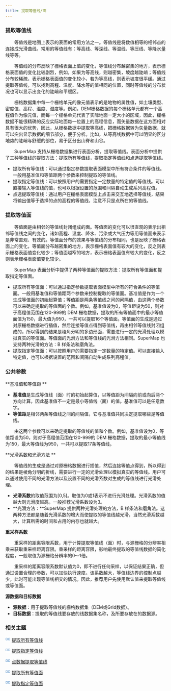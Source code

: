 ```yaml
---
title: 提取等值线/面
---
```


### 提取等值线

　　等值线是地图上表示的表面的常用方法之一。等值线是将数值相等的相邻点的连接成光滑曲线。常用的等值线有：等高线、等深线、等温线、等压线、等降水量线等等。

　　等值线的分布反映了栅格表面上值的变化，等值线分布越密集的地方，表示栅格表面值的变化比较剧烈，例如，如果为等高线，则越密集，坡度越陡峭；等值线分布较稀疏，表示栅格表面值的变化较小，若为等高线，则表示坡度很平缓。通过提取等值线，可以找到高程、温度、降水等的值相同的位置，同时等值线的分布状况也可以显示出变化的陡峭和平缓区。

　　栅格数据集中每一个栅格单元的像元值表示的是地物的属性值，如土壤类型、密度值、高程、温度、湿度等。例如，DEM栅格数据的每个栅格单元都有一个高程值作为像元值，而每一个栅格单元代表了实际地面一定大小的区域，因此，栅格数据不能很精确的反应实际地面每一位置上的高程信息，而矢量数据在这方面相对具有很大的优势，因此，从栅格数据中提取等高线，把栅格数据转为矢量数据，就可以突出显示数据的细节部分，便于分析。比如，从等高线数据中可以明显的区分地势的陡峭与舒缓的部位，易于区分出山脊和山谷。

　　SuperMap 支持从栅格数据集进行表面分析，提取等值线。表面分析中提供了三种等值线的提取方法：提取所有等值线，提取指定等值线和点选提取等值线。

  - 提取所有等值线：可以通过指定参数提取表面模型中所有符合条件的等值线。一般用基准值和等值距两个参数来控制提取的等值线。 
  - 提取指定等值线：可以按照用户的需要指定一定数量的特定值的等值线。可以直接输入等值线的值，也可以根据设置的范围和间隔自动生成系列高程值。 
  - 点选提取等值线：通过用户在栅格表面模型上点击来交互地选择等值线，结果将输出值等于选择的点的高程的等值线，注意不只是点所在的等值线。 

### 提取等值面

　　等值面是由相邻的等值线封闭组成的面。等值面的变化可以很直观的表示出相邻等值线之间的变化，诸如高程、温度、降水、污染或大气压力等用等值面来表示是非常直观、有效的。等值面分布的效果与等值线的分布相同，也是反映了栅格表面上的变化，等值面分布越密集的地方，表示栅格表面值有较大的变化，反之则表示栅格表面值变化较少；等值面越窄的地方，表示栅格表面值有较大的变化，反之则表示栅格表面值变化较少。

　　SuperMap 表面分析中提供了两种等值面的提取方法：提取所有等值面和提取指定等值面。

  - 提取所有等值面：可以通过指定参数提取表面模型中所有的符合条件的等值面。一般用基准值和等值距两个参数来控制提取的等值面。基准值是作为一个生成等值面的初始起算值；等值距是两条等值线之间的间隔值，由这两个参数可以来确定提取的等值面的个数。例如，基准值设为0，等值距设为50，则对于高程值范围在120-999的 DEM 栅格数据，提取的所有等值面中的最小等值面值为150，最大值为950，一共可以提取16个等值面。等值面的生成是通过对原栅格数据进行插值，然后连接等值点得到等值线，再由相邻等值线封闭组成的，所以得到的结果是棱角分明的多边形面，需要进行一定的光滑处理以模拟真实的等值面。等值面的光滑方法和等值线的光滑方法相同。SuperMap 也支持两种光滑的方法：B 样条法和磨角法。 
  - 提取指定等值面：可以按照用户的需要指定一定数量的特定值。可以直接输入特定值，也可以根据设置的范围和间隔自动生成系列高程值。 


### 公共参数

**基准值和等值距 **

  - **基准值**是生成等值线（面）时的初始起算值，以等值距为间隔向前或向后两个方向计算，因此基准值不一定是最小等值线（面）的值。基准值可以是任意数字。
  - **等值距**是相邻两条等值线之间的间隔值，它与基准值共同决定提取哪些是等值线。

　　由这两个参数可以来确定提取的等值线的值和个数。例如，基准值设为0，等值距设为50，则对于高程值范围在120-999的 DEM 栅格数据，提取的最小等值线为150，最大等值线为950，一共可以提取17条等值线。

**光滑系数和光滑方法 **

　　等值线的生成是通过对原栅格数据进行插值，然后连接等值点得到，所以得到的结果是棱角分明的折线，需要进行一定的光滑处理以模拟真实的等值线。用户可以通过使用不同的光滑方法以及设置不同的光滑系数对生成的等值线进行光滑处理。

  - **光滑系数**的取值范围为[0,5]。取值为0或1表示不进行光滑处理。光滑系数的值越大则光滑度越高。一般推荐光滑系数设为3。
  - **光滑方法：**SuperMap 提供两种光滑处理的方法，B 样条法和磨角法。这两种方法都是随着光滑系数的增大而使提取的等值线越光滑，当然光滑系数越大，计算所需的时间和占用的内存也就越大。

**重采样系数**

　　重采样的距离容限系数，用于计算提取等值线（面）时，与源栅格的分辨率相乘来获取重采样距离容限。重采样的距离容限，影响最终提取的等值线数据的简化程度，一般取值为源栅格分辨率的0～1倍。

　　重采样的距离容限系数默认值为0，即不进行任何采样，以保证结果正确，但通过设置合理的参数，可以加快执行速度。该系数越大，等值线边界的控制点越少，此时可能出现等值线相交的情况。因此，推荐用户先使用默认值来提取等值线或等值面。

**源数据和目标数据**

  - **源数据**：用于提取等值线的栅格数据集（DEM或Grid数据）。
  - **目标数据**：提取的等值线要存放的线数据集名称，及所要存放在的数据源。

### 相关主题

![](../img/smalltitle.png) [提取所有等值线](DriveContourAll.html)

![](../img/smalltitle.png) [提取指定等值线](DriveContourSpecific.html)

![](../img/smalltitle.png) [点数据提取等值线](ExtractIsoline.html)

![](../img/smalltitle.png) [提取所有等值面](DriveRegionAll.html)

![](../img/smalltitle.png) [提取指定等值面](DriveRegionSpecific.html)



